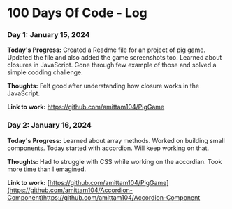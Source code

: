 # 100 Days Of Code - Log

### Day 1: January 15, 2024

**Today's Progress:** Created a Readme file for an project of pig game. Updated the file and also added the game screenshots too. Learned about closures in JavaScript. Gone through few example of those and solved a simple codding challenge.

**Thoughts:** Felt good after understanding how closure works in the JavaScript.

**Link to work:** https://github.com/amittam104/PigGame

### Day 2: January 16, 2024

**Today's Progress:** Learned about array methods. Worked on building small components. Today started with accordion. Will keep working on that.

**Thoughts:** Had to struggle with CSS while working on the accordian. Took more time than I emagined.

**Link to work:** [https://github.com/amittam104/PigGame](https://github.com/amittam104/Accordion-Component)https://github.com/amittam104/Accordion-Component
